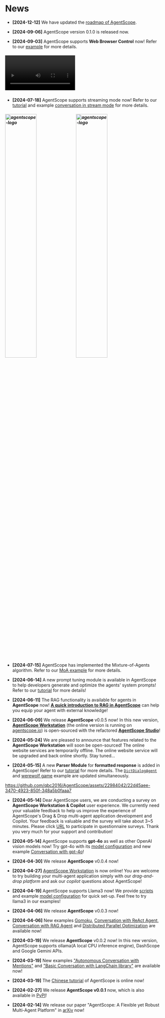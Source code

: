 
# News

- **[2024-12-12]** We have updated the [roadmap of AgentScope](https://github.com/modelscope/agentscope/blob/v0/docs/ROADMAP.md).

- **[2024-09-06]** AgentScope version 0.1.0 is released now.

- **[2024-09-03]** AgentScope supports **Web Browser Control** now! Refer to our [example](https://github.com/modelscope/agentscope/tree/v0/examples/conversation_with_web_browser_agent) for more details.

<h5 align="left">
<video src="https://github.com/user-attachments/assets/6d03caab-6193-4ac6-8b1c-36f152ec02ec" width="45%" alt="web browser control" controls></video>
</h5>

- **[2024-07-18]** AgentScope supports streaming mode now! Refer to our [tutorial](https://doc.agentscope.io/v0/en/build_tutorial/streaming.html) and example [conversation in stream mode](https://github.com/modelscope/agentscope/tree/v0/examples/conversation_in_stream_mode) for more details.

<h5 align="left">
<img src="https://github.com/user-attachments/assets/b14d9b2f-ce02-4f40-8c1a-950f4022c0cc" width="45%" alt="agentscope-logo">
<img src="https://github.com/user-attachments/assets/dfffbd1e-1fe7-49ee-ac11-902415b2b0d6" width="45%" alt="agentscope-logo">
</h5>

- **[2024-07-15]** AgentScope has implemented the Mixture-of-Agents algorithm. Refer to our [MoA example](https://github.com/modelscope/agentscope/blob/v0/examples/conversation_mixture_of_agents) for more details.

- **[2024-06-14]** A new prompt tuning module is available in AgentScope to help developers generate and optimize the agents' system prompts! Refer to our [tutorial](https://doc.agentscope.io/v0/en/build_tutorial/prompt_optimization.html) for more details!

- **[2024-06-11]** The RAG functionality is available for agents in **AgentScope** now! [**A quick introduction to RAG in AgentScope**](https://doc.agentscope.io/v0/en/tutorial/rag.html) can help you equip your agent with external knowledge!

- **[2024-06-09]** We release **AgentScope** v0.0.5 now! In this new version, [**AgentScope Workstation**](https://doc.agentscope.io/v0/en/build_tutorial/visual.html) (the online version is running on [agentscope.io](https://agentscope.io)) is open-sourced with the refactored [**AgentScope Studio**](https://doc.agentscope.io/v0/en/build_tutorial/visual.html)!
- **[2024-05-24]** We are pleased to announce that features related to the **AgentScope Workstation** will soon be open-sourced! The online website services are temporarily offline. The online website service will be upgraded and back online shortly. Stay tuned...

- **[2024-05-15]** A new **Parser Module** for **formatted response** is added in AgentScope! Refer to our [tutorial](https://doc.agentscope.io/v0/en/build_tutorial/structured_output.html) for more details. The [`DictDialogAgent`](https://github.com/modelscope/agentscope/blob/v0/src/agentscope/agents/dict_dialog_agent.py) and [werewolf game](https://github.com/modelscope/agentscope/tree/v0/examples/game_werewolf) example are updated simultaneously.

<https://github.com/qbc2016/AgentScope/assets/22984042/22d45aee-3470-4923-850f-348a5b0faaa7>

- **[2024-05-14]** Dear AgentScope users, we are conducting a survey on **AgentScope Workstation & Copilot** user experience. We currently need your valuable feedback to help us improve the experience of AgentScope's Drag & Drop multi-agent application development and Copilot. Your feedback is valuable and the survey will take about 3~5 minutes. Please click [URL](https://survey.aliyun.com/apps/zhiliao/vgpTppn22) to participate in questionnaire surveys. Thank you very much for your support and contribution!

- **[2024-05-14]** AgentScope supports **gpt-4o** as well as other OpenAI vision models now! Try gpt-4o with its [model configuration](./examples/model_configs_template/openai_chat_template.json) and new example [Conversation with gpt-4o](./examples/conversation_with_gpt-4o)!

- **[2024-04-30]** We release **AgentScope** v0.0.4 now!

- **[2024-04-27]** [AgentScope Workstation](https://agentscope.io/) is now online! You are welcome to try building your multi-agent application simply with our *drag-and-drop platform* and ask our *copilot* questions about AgentScope!

- **[2024-04-19]** AgentScope supports Llama3 now! We provide [scripts](https://github.com/modelscope/agentscope/blob/v0/examples/model_llama3) and example [model configuration](https://github.com/modelscope/agentscope/blob/v0/examples/model_llama3) for quick set-up. Feel free to try llama3 in our examples!

- **[2024-04-06]** We release **AgentScope** v0.0.3 now!

- **[2024-04-06]** New examples [Gomoku](https://github.com/modelscope/agentscope/blob/v0/examples/game_gomoku), [Conversation with ReAct Agent](https://github.com/modelscope/agentscope/blob/v0/examples/agent_ReAct), [Conversation with RAG Agent](https://github.com/modelscope/agentscope/blob/v0/examples/conversation_with_RAG_agents) and [Distributed Parallel Optimization](https://github.com/modelscope/agentscope/blob/v0/examples/distributed_parallel_optimization) are available now!

- **[2024-03-19]** We release **AgentScope** v0.0.2 now! In this new version,
AgentScope supports ollama(A local CPU inference engine), DashScope and Google Gemini APIs.

- **[2024-03-19]** New examples ["Autonomous Conversation with Mentions"](https://github.com/modelscope/agentscope/blob/v0/examples/conversation_with_mentions) and ["Basic Conversation with LangChain library"](https://github.com/modelscope/agentscope/blob/v0/examples/conversation_with_langchain) are available now!

- **[2024-03-19]** The [Chinese tutorial](https://modelscope.github.io/agentscope/zh_CN/index.html) of AgentScope is online now!

- **[2024-02-27]** We release **AgentScope v0.0.1** now, which is also
available in [PyPI](https://pypi.org/project/agentscope/)!
- **[2024-02-14]** We release our paper "AgentScope: A Flexible yet Robust
Multi-Agent Platform" in [arXiv](https://arxiv.org/abs/2402.14034) now!